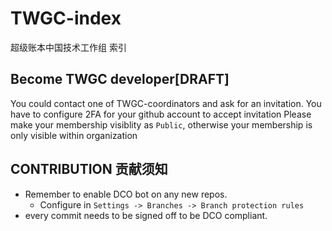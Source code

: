 # TWGC-index
超级账本中国技术工作组 索引

## Become TWGC developer[DRAFT]
You could contact one of TWGC-coordinators and ask for an invitation. 
You have to configure 2FA for your github account to accept invitation
Please make your membership visiblity as `Public`, otherwise your membership is only visible within organization

## CONTRIBUTION 贡献须知
- Remember to enable DCO bot on any new repos.
    - Configure in `Settings -> Branches -> Branch protection rules`
- every commit needs to be signed off to be DCO compliant.
